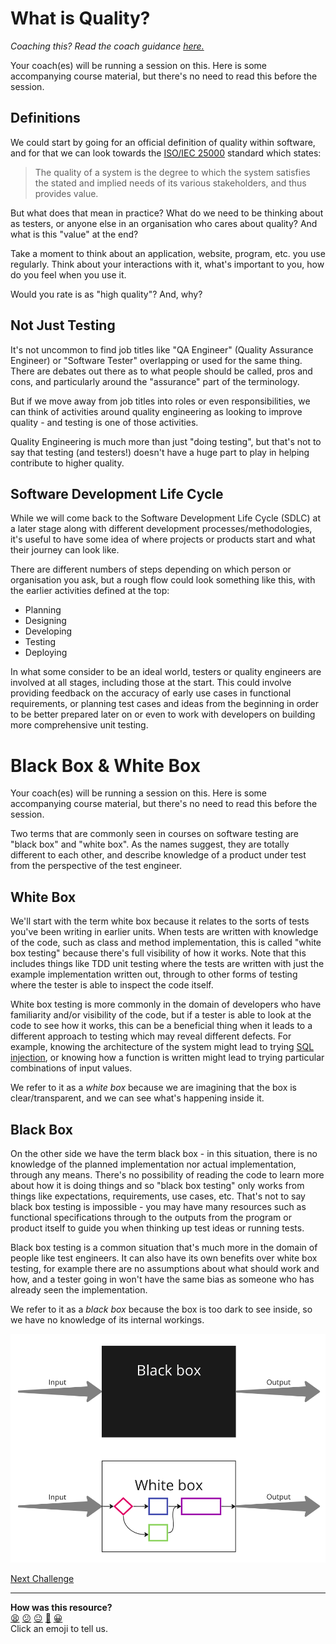 # What is Quality?

_Coaching this? Read the coach guidance
[here.](https://github.com/makersacademy/slug/blob/main/materials/universe/quality_engineering/intro_to_testing/phase1/workshops/quality.x.md)_

Your coach(es) will be running a session on this. Here is some accompanying
course material, but there's no need to read this before the session.

## Definitions

We could start by going for an official definition of quality within software,
and for that we can look towards the [ISO/IEC
25000](https://iso25000.com/index.php/en/iso-25000-standards) standard which
states:

> The quality of a system is the degree to which the system satisfies the stated
> and implied needs of its various stakeholders, and thus provides value.

But what does that mean in practice? What do we need to be thinking about as
testers, or anyone else in an organisation who cares about quality? And what is
this "value" at the end?

Take a moment to think about an application, website, program, etc. you use
regularly. Think about your interactions with it, what's important to you, how
do you feel when you use it.

Would you rate is as "high quality"? And, why?

## Not Just Testing

It's not uncommon to find job titles like "QA Engineer" (Quality Assurance
Engineer) or "Software Tester" overlapping or used for the same thing. There are
debates out there as to what people should be called, pros and cons, and
particularly around the "assurance" part of the terminology.

But if we move away from job titles into roles or even responsibilities, we can
think of activities around quality engineering as looking to improve quality -
and testing is one of those activities.

Quality Engineering is much more than just "doing testing", but that's not to
say that testing (and testers!) doesn't have a huge part to play in helping
contribute to higher quality.

## Software Development Life Cycle

While we will come back to the Software Development Life Cycle (SDLC) at a later
stage along with different development processes/methodologies, it's useful to
have some idea of where projects or products start and what their journey can
look like.

There are different numbers of steps depending on which person or organisation
you ask, but a rough flow could look something like this, with the earlier
activities defined at the top:

* Planning
* Designing
* Developing
* Testing
* Deploying

In what some consider to be an ideal world, testers or quality engineers are
involved at all stages, including those at the start. This could involve
providing feedback on the accuracy of early use cases in functional
requirements, or planning test cases and ideas from the beginning in order to be
better prepared later on or even to work with developers on building more
comprehensive unit testing.

# Black Box & White Box

Your coach(es) will be running a session on this. Here is some accompanying
course material, but there's no need to read this before the session.

Two terms that are commonly seen in courses on software testing are "black box"
and "white box". As the names suggest, they are totally different to each other,
and describe knowledge of a product under test from the perspective of the test
engineer.

## White Box

We'll start with the term white box because it relates to the sorts of tests
you've been writing in earlier units. When tests are written with knowledge of
the code, such as class and method implementation, this is called "white box
testing" because there's full visibility of how it works. Note that this
includes things like TDD unit testing where the tests are written with just the
example implementation written out, through to other forms of testing where the
tester is able to inspect the code itself.

White box testing is more commonly in the domain of developers who have
familiarity and/or visibility of the code, but if a tester is able to look at
the code to see how it works, this can be a beneficial thing when it leads to a
different approach to testing which may reveal different defects. For example,
knowing the architecture of the system might lead to trying [SQL
injection](https://owasp.org/www-community/attacks/SQL_Injection), or knowing
how a function is written might lead to trying particular combinations of input
values.

We refer to it as a *white box* because we are imagining that the box is
clear/transparent, and we can see what's happening inside it.

## Black Box

On the other side we have the term black box - in this situation, there is no
knowledge of the planned implementation nor actual implementation, through any
means. There's no possibility of reading the code to learn more about how it is
doing things and so "black box testing" only works from things like
expectations, requirements, use cases, etc. That's not to say black box testing
is impossible - you may have many resources such as functional specifications
through to the outputs from the program or product itself to guide you when
thinking up test ideas or running tests.

Black box testing is a common situation that's much more in the domain of people
like test engineers. It can also have its own benefits over white box testing,
for example there are no assumptions about what should work and how, and a
tester going in won't have the same bias as someone who has already seen the
implementation.

We refer to it as a *black box* because the box is too dark to see inside, so we
have no knowledge of its internal workings.

<img src="./images/black_box_white_box.png" />

[Next Challenge](02_risks.md)

<!-- BEGIN GENERATED SECTION DO NOT EDIT -->

---

**How was this resource?**  
[😫](https://airtable.com/shrUJ3t7KLMqVRFKR?prefill_Repository=makersacademy%2Fintro-to-testing&prefill_File=phase1%2F01_quality.md&prefill_Sentiment=😫) [😕](https://airtable.com/shrUJ3t7KLMqVRFKR?prefill_Repository=makersacademy%2Fintro-to-testing&prefill_File=phase1%2F01_quality.md&prefill_Sentiment=😕) [😐](https://airtable.com/shrUJ3t7KLMqVRFKR?prefill_Repository=makersacademy%2Fintro-to-testing&prefill_File=phase1%2F01_quality.md&prefill_Sentiment=😐) [🙂](https://airtable.com/shrUJ3t7KLMqVRFKR?prefill_Repository=makersacademy%2Fintro-to-testing&prefill_File=phase1%2F01_quality.md&prefill_Sentiment=🙂) [😀](https://airtable.com/shrUJ3t7KLMqVRFKR?prefill_Repository=makersacademy%2Fintro-to-testing&prefill_File=phase1%2F01_quality.md&prefill_Sentiment=😀)  
Click an emoji to tell us.

<!-- END GENERATED SECTION DO NOT EDIT -->

